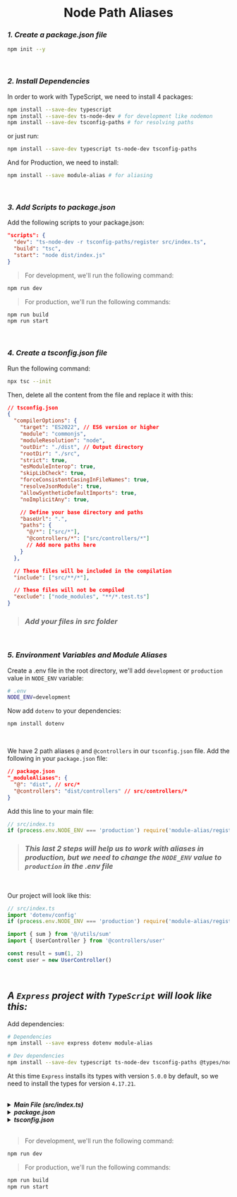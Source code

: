 <br>

# <div align="center">Node Path Aliases</div>

### **_1. Create a package.json file_**

```bash
npm init --y
```

<br>

### **_2. Install Dependencies_**

In order to work with TypeScript, we need to install 4 packages:

```bash
npm install --save-dev typescript
npm install --save-dev ts-node-dev # for development like nodemon
npm install --save-dev tsconfig-paths # for resolving paths
```

or just run:

```bash
npm install --save-dev typescript ts-node-dev tsconfig-paths
```

And for Production, we need to install:

```bash
npm install --save module-alias # for aliasing
```

<br>

### **_3. Add Scripts to package.json_**

Add the following scripts to your package.json:

```json
"scripts": {
  "dev": "ts-node-dev -r tsconfig-paths/register src/index.ts",
  "build": "tsc",
  "start": "node dist/index.js"
}
```

> For development, we'll run the following command:

```bash
npm run dev
```

> For production, we'll run the following commands:

```bash
npm run build
npm run start
```

<br>

### **_4. Create a tsconfig.json file_**

Run the following command:

```bash
npx tsc --init
```

Then, delete all the content from the file and replace it with this:

```json
// tsconfig.json
{
  "compilerOptions": {
    "target": "ES2022", // ES6 version or higher
    "module": "commonjs",
    "moduleResolution": "node",
    "outDir": "./dist", // Output directory
    "rootDir": "./src",
    "strict": true,
    "esModuleInterop": true,
    "skipLibCheck": true,
    "forceConsistentCasingInFileNames": true,
    "resolveJsonModule": true,
    "allowSyntheticDefaultImports": true,
    "noImplicitAny": true,

    // Define your base directory and paths
    "baseUrl": ".",
    "paths": {
      "@/*": ["src/*"],
      "@controllers/*": ["src/controllers/*"]
      // Add more paths here
    }
  },

  // These files will be included in the compilation
  "include": ["src/**/*"],

  // These files will not be compiled
  "exclude": ["node_modules", "**/*.test.ts"]
}
```

> ### **_Add your files in src folder_**

<br>

### **_5. Environment Variables and Module Aliases_**

Create a .env file in the root directory, we'll add `development` or `production` value in `NODE_ENV` variable:

```bash
# .env
NODE_ENV=development
```

Now add `dotenv` to your dependencies:

```bash
npm install dotenv
```

<br>

We have 2 path aliases `@` and `@controllers` in our `tsconfig.json` file. Add the following in your `package.json` file:

```json
// package.json
"_moduleAliases": {
  "@": "dist", // src/*
  "@controllers": "dist/controllers" // src/controllers/*
}
```

Add this line to your main file:

```typescript
// src/index.ts
if (process.env.NODE_ENV === 'production') require('module-alias/register')
```

> ### **_This last 2 steps will help us to work with aliases in production, but we need to change the `NODE_ENV` value to `production` in the .env file_**

<br>

Our project will look like this:

```typescript
// src/index.ts
import 'dotenv/config'
if (process.env.NODE_ENV === 'production') require('module-alias/register')

import { sum } from '@/utils/sum'
import { UserController } from '@controllers/user'

const result = sum(1, 2)
const user = new UserController()
```

<br>

## **_A `Express` project with `TypeScript` will look like this:_**

Add dependencies:

```bash
# Dependencies
npm install --save express dotenv module-alias

# Dev dependencies
npm install --save-dev typescript ts-node-dev tsconfig-paths @types/node @types/express@4.17.21
```

At this time `Express` installs its types with version `5.0.0` by default, so we need to install the types for version `4.17.21`.

<br>

<details>
  <summary><strong><i>Main File (src/index.ts)</i></strong></summary>

```typescript
// src/index.ts
import 'dotenv/config'
if (process.env.NODE_ENV === 'production') require('module-alias/register')

import express from 'express'
import { greet } from '@/utils/greet'

const app = express()
const PORT = process.env.PORT || 8000

app.get('/', (req, res) => {
  const result = greet('Hello World')
  return res.send(result)
})

app.listen(PORT, () => console.log('Server is running on port ' + PORT))
```

<br>

</details>

<details>
  <summary><strong><i>package.json</i></strong></summary>

```json
{
  "name": "programming-logic",
  "version": "1.0.0",
  "main": "index.js",
  "scripts": {
    "dev": "ts-node-dev -r tsconfig-paths/register src/index.ts",
    "build": "tsc",
    "start": "node dist/index.js"
  },
  "keywords": [],
  "author": "",
  "license": "ISC",
  "description": "",
  "devDependencies": {
    "@types/express": "^4.17.21",
    "@types/node": "^22.10.0",
    "ts-node-dev": "^2.0.0",
    "tsconfig-paths": "^4.2.0",
    "typescript": "^5.6.3"
  },
  "dependencies": {
    "dotenv": "^16.4.5",
    "express": "^4.21.1",
    "module-alias": "^2.2.3"
  },
  "_moduleAliases": {
    "@": "dist",
    "@controllers": "dist/controllers"
  }
}
```

<br>

</details>

<details>
  <summary><strong><i>tsconfig.json</i></strong></summary>

```json

```



<br>

</details>

<br>

> For development, we'll run the following command:

```bash
npm run dev
```

> For production, we'll run the following commands:

```bash
npm run build
npm run start
```

